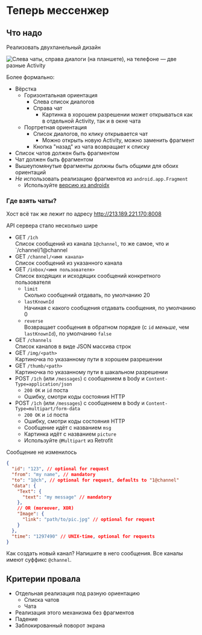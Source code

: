 # Теперь мессенжер

## Что надо

Реализовать двухпанельный дизайн

![Слева чаты, справа диалоги (на планшете), на телефоне — две разные Activity](https://learn.microsoft.com/ru-ru/xamarin/android/platform/fragments/images/00.png)

Более формально:
- Вёрстка
  - Горизонтальная ориентация
    - Слева список диалогов
    - Справа чат
      - Картинка в хорошем разрешении может открываться как в отдельной Activity, 
        так и в окне чата
  - Портретная ориентация
    - Список диалогов, по клику открывается чат
      - Можно открыть новую Activity, можно заменить фрагмент
    - Кнопка "назад" из чата возвращает к списку
- Список чатов должен быть фрагментом
- Чат должен быть фрагментом
- Вышеупомянутые фрагменты должны быть общими для обоих ориентаций
- _Не_ использовать реализацию фрагментов из `android.app.Fragment`
  - Используйте [версию из androidx](https://developer.android.com/reference/androidx/fragment/app/Fragment)

### Где взять чаты?

Хост всё так же лежит по адресу http://213.189.221.170:8008

API сервера стало несколько шире

- GET `/1ch` <br/>
  Список сообщений из канала `1@channel`, то же самое, что и `/channel/1@channel
- GET `/channel/<имя канала>` <br/>
  Список сообщений из указанного канала
- GET `/inbox/<имя пользователя>` <br/>
  Список входящих и исходящих сообщений конкретного пользователя
  - `limit` <br/>
    Сколько сообщений отдавать, по умолчанию 20
  - `lastKnownId` <br/>
    Начиная с какого сообщения отдавать сообщения, по умолчанию 0
  - `reverse` <br/>
    Возвращает сообщения в обратном порядке (с `id` _меньше_, чем `lastKnownId`), по умолчанию `false`
- GET `/channels` </br>
  Список каналов в виде JSON массива строк
- GET `/img/<path>` <br/>
  Картиночка по указанному пути в хорошем разрешении
- GET `/thumb/<path>` <br/>
  Картиночка по указанному пути в шакальном разрешении
- POST `/1ch` (или `/messages`) с сообщением в body и `Content-Type=application/json`
    - `200 OK` и `id` поста
    - Ошибку, смотри коды состояния HTTP
- POST `/1ch` (или `/messages`) с сообщением в body и `Content-Type=multipart/form-data`
    - `200 OK` и `id` поста
    - Ошибку, смотри коды состояния HTTP
    - Сообщение идёт с названием `msg`
    - Картинка идёт с названием `picture`
    - Используйте `@Multipart` из Retrofit

Сообщение не изменилось

```json lines
{
  "id": "123", // optional for request
  "from": "my name", // mandatory
  "to": "1@ch", // optional for request, defaults to "1@channel"
  "data": {
    "Text": {
      "text": "my message" // mandatory
    },
    // OR (moreover, XOR)
    "Image": {
      "link": "path/to/pic.jpg" // optional for request
    }
  },
  "time": "1297490" // UNIX-time, optional for requests
}
```

Как создать новый канал? Напишите в него сообщения. Все каналы имеют суффикс `@channel`.

## Критерии провала

- Отдельная реализация под разную ориентацию
  - Списка чатов
  - Чата
- Реализация этого механизма без фрагментов
- Падение
- Заблокированный поворот экрана

